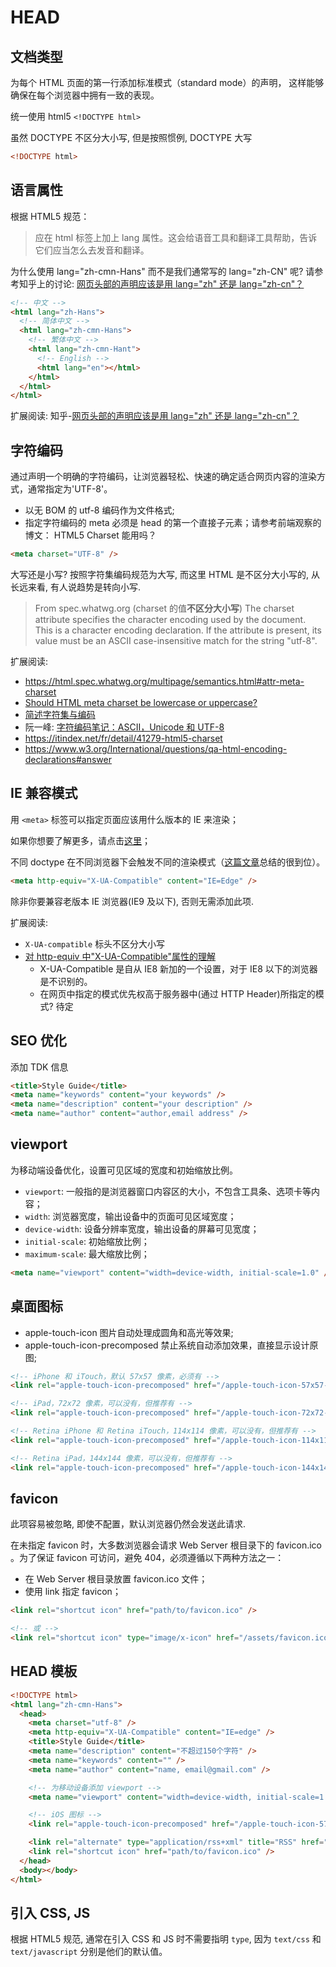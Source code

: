 # HEAD

## 文档类型

为每个 HTML 页面的第一行添加标准模式（standard mode）的声明， 这样能够确保在每个浏览器中拥有一致的表现。

统一使用 html5 `<!DOCTYPE html>`

虽然 DOCTYPE 不区分大小写, 但是按照惯例, DOCTYPE 大写

```html
<!DOCTYPE html>
```

## 语言属性

根据 HTML5 规范：

> 应在 html 标签上加上 lang 属性。这会给语音工具和翻译工具帮助，告诉它们应当怎么去发音和翻译。

为什么使用 lang="zh-cmn-Hans" 而不是我们通常写的 lang="zh-CN" 呢? 请参考知乎上的讨论: [网页头部的声明应该是用 lang="zh" 还是 lang="zh-cn"？](https://www.zhihu.com/question/20797118)

```html
<!-- 中文 -->
<html lang="zh-Hans">
  <!-- 简体中文 -->
  <html lang="zh-cmn-Hans">
    <!-- 繁体中文 -->
    <html lang="zh-cmn-Hant">
      <!-- English -->
      <html lang="en"></html>
    </html>
  </html>
</html>
```

扩展阅读: 知乎-[网页头部的声明应该是用 lang="zh" 还是 lang="zh-cn"？](https://www.zhihu.com/question/20797118)

## 字符编码

通过声明一个明确的字符编码，让浏览器轻松、快速的确定适合网页内容的渲染方式，通常指定为'UTF-8'。

- 以无 BOM 的 utf-8 编码作为文件格式;
- 指定字符编码的 meta 必须是 head 的第一个直接子元素；请参考前端观察的博文： HTML5 Charset 能用吗？

```html
<meta charset="UTF-8" />
```

大写还是小写? 按照字符集编码规范为大写, 而这里 HTML 是不区分大小写的, 从长远来看, 有人说趋势是转向小写.

> From spec.whatwg.org (charset 的值**不区分大小写**)
> The charset attribute specifies the character encoding used by the document. This is a character encoding declaration. If the attribute is present, its value must be an ASCII case-insensitive match for the string "utf-8".

扩展阅读:

- https://html.spec.whatwg.org/multipage/semantics.html#attr-meta-charset
- [Should HTML meta charset be lowercase or uppercase?](https://stackoverflow.com/questions/10888929/should-html-meta-charset-be-lowercase-or-uppercase)
- [简述字符集与编码](https://segmentfault.com/a/1190000039368237)
- 阮一峰: [字符编码笔记：ASCII，Unicode 和 UTF-8](https://www.ruanyifeng.com/blog/2007/10/ascii_unicode_and_utf-8.html)
- https://itindex.net/fr/detail/41279-html5-charset
- https://www.w3.org/International/questions/qa-html-encoding-declarations#answer

## IE 兼容模式

用 `<meta>` 标签可以指定页面应该用什么版本的 IE 来渲染；

如果你想要了解更多，请点击[这里](https://stackoverflow.com/questions/6771258/what-does-meta-http-equiv-x-ua-compatible-content-ie-edge-do)；

不同 doctype 在不同浏览器下会触发不同的渲染模式（[这篇文章](https://hsivonen.fi/doctype/)总结的很到位）。

```html
<meta http-equiv="X-UA-Compatible" content="IE=Edge" />
```

除非你要兼容老版本 IE 浏览器(IE9 及以下), 否则无需添加此项.

扩展阅读:

- `X-UA-compatible` 标头不区分大小写
- [对 http-equiv 中"X-UA-Compatible"属性的理解](https://developer.aliyun.com/article/597356)
  - X-UA-Compatible 是自从 IE8 新加的一个设置，对于 IE8 以下的浏览器是不识别的。
  - 在网页中指定的模式优先权高于服务器中(通过 HTTP Header)所指定的模式? 待定

## SEO 优化

添加 TDK 信息

```html
<title>Style Guide</title>
<meta name="keywords" content="your keywords" />
<meta name="description" content="your description" />
<meta name="author" content="author,email address" />
```

## viewport

为移动端设备优化，设置可见区域的宽度和初始缩放比例。

- `viewport`: 一般指的是浏览器窗口内容区的大小，不包含工具条、选项卡等内容；
- `width`: 浏览器宽度，输出设备中的页面可见区域宽度；
- `device-width`: 设备分辨率宽度，输出设备的屏幕可见宽度；
- `initial-scale`: 初始缩放比例；
- `maximum-scale`: 最大缩放比例；

```html
<meta name="viewport" content="width=device-width, initial-scale=1.0" />
```

## 桌面图标

- apple-touch-icon 图片自动处理成圆角和高光等效果;
- apple-touch-icon-precomposed 禁止系统自动添加效果，直接显示设计原图;

```html
<!-- iPhone 和 iTouch，默认 57x57 像素，必须有 -->
<link rel="apple-touch-icon-precomposed" href="/apple-touch-icon-57x57-precomposed.png" />

<!-- iPad，72x72 像素，可以没有，但推荐有 -->
<link rel="apple-touch-icon-precomposed" href="/apple-touch-icon-72x72-precomposed.png" sizes="72x72" />

<!-- Retina iPhone 和 Retina iTouch，114x114 像素，可以没有，但推荐有 -->
<link rel="apple-touch-icon-precomposed" href="/apple-touch-icon-114x114-precomposed.png" sizes="114x114" />

<!-- Retina iPad，144x144 像素，可以没有，但推荐有 -->
<link rel="apple-touch-icon-precomposed" href="/apple-touch-icon-144x144-precomposed.png" sizes="144x144" />
```

## favicon

此项容易被忽略, 即使不配置，默认浏览器仍然会发送此请求.

在未指定 favicon 时，大多数浏览器会请求 Web Server 根目录下的 favicon.ico 。为了保证 favicon 可访问，避免 404，必须遵循以下两种方法之一：

- 在 Web Server 根目录放置 favicon.ico 文件；
- 使用 link 指定 favicon；

```html
<link rel="shortcut icon" href="path/to/favicon.ico" />

<!-- 或 -->
<link rel="shortcut icon" type="image/x-icon" href="/assets/favicon.ico" />
```

## HEAD 模板

```html
<!DOCTYPE html>
<html lang="zh-cmn-Hans">
  <head>
    <meta charset="utf-8" />
    <meta http-equiv="X-UA-Compatible" content="IE=edge" />
    <title>Style Guide</title>
    <meta name="description" content="不超过150个字符" />
    <meta name="keywords" content="" />
    <meta name="author" content="name, email@gmail.com" />

    <!-- 为移动设备添加 viewport -->
    <meta name="viewport" content="width=device-width, initial-scale=1.0" />

    <!-- iOS 图标 -->
    <link rel="apple-touch-icon-precomposed" href="/apple-touch-icon-57x57-precomposed.png" />

    <link rel="alternate" type="application/rss+xml" title="RSS" href="/rss.xml" />
    <link rel="shortcut icon" href="path/to/favicon.ico" />
  </head>
  <body></body>
</html>
```

## 引入 CSS, JS

根据 HTML5 规范, 通常在引入 CSS 和 JS 时不需要指明 `type`, 因为 `text/css` 和 `text/javascript` 分别是他们的默认值。
